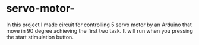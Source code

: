 # servo-motor-
In this project I made circuit for controlling 5 servo motor by an Arduino that move in 90 degree achieving the first two task. It will run when you pressing the start stimulation button. 
